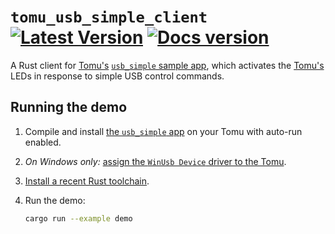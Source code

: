 # `tomu_usb_simple_client` &emsp; [![Latest Version]][crates.io] [![Docs version]][docs.rs]

A Rust client for [Tomu's][tomu] [`usb_simple` sample app][usb-simple], which activates the
[Tomu's][tomu] LEDs in response to simple USB control commands.

## Running the demo

1. Compile and install [the `usb_simple` app][usb-simple] on your Tomu with auto-run enabled.

1. _On Windows only:_ [assign the `WinUsb Device` driver to the Tomu][windows-driver].

1. [Install a recent Rust toolchain][rustup].

1. Run the demo:

   ```sh
   cargo run --example demo
   ```

[crates.io]: https://crates.io/crates/tomu_usb_simple_client
[Docs version]: https://img.shields.io/docsrs/tomu_usb_simple_client.svg
[docs.rs]: https://docs.rs/tomu_usb_simple_client/
[Latest Version]: https://img.shields.io/crates/v/tomu_usb_simple_client.svg
[rustup]: https://rustup.rs/
[tomu]: https://tomu.im/
[usb-simple]: https://github.com/im-tomu/tomu-samples/tree/master/usb_simple
[windows-driver]: https://github.com/im-tomu/tomu-samples/blob/master/usb_simple/README.md#windows-driver
